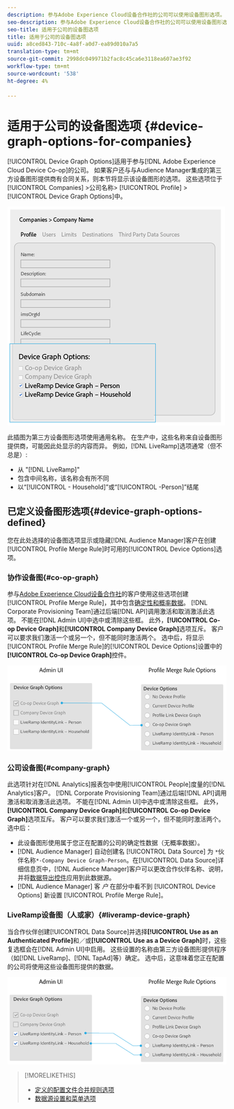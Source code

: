 ```yaml
---
description: 参与Adobe Experience Cloud设备合作社的公司可以使用设备图形选项。 如果客户还与与Audience Manager集成的第三方设备图形提供商有合同关系，则本节将显示该设备图形的选项。 这些选项位于公司>公司名称>用户档案>设备图形选项中。
seo-description: 参与Adobe Experience Cloud设备合作社的公司可以使用设备图形选项。 如果客户还与与Audience Manager集成的第三方设备图形提供商有合同关系，则本节将显示该设备图形的选项。 这些选项位于公司>公司名称>用户档案>设备图形选项中。
seo-title: 适用于公司的设备图选项
title: 适用于公司的设备图选项
uuid: a8ced843-710c-4a8f-a0d7-ea89d010a7a5
translation-type: tm+mt
source-git-commit: 2998dc049971b2fac8c45ca6e3118ea607ae3f92
workflow-type: tm+mt
source-wordcount: '538'
ht-degree: 4%

---
```



# 适用于公司的设备图选项 {#device-graph-options-for-companies}

[!UICONTROL Device Graph Options]适用于参与[!DNL Adobe Experience Cloud Device Co-op]的公司。 如果客户还与与Audience Manager集成的第三方设备图形提供商有合同关系，则本节将显示该设备图形的选项。 这些选项位于[!UICONTROL Companies] >公司名称> [!UICONTROL Profile] > [!UICONTROL Device Graph Options]中。

![](assets/adminUIdataSource.png)

此插图为第三方设备图形选项使用通用名称。 在生产中，这些名称来自设备图形提供商，可能因此处显示的内容而异。 例如，[!DNL LiveRamp]选项通常（但不总是）:

* 从 &quot;[!DNL LiveRamp]&quot;
* 包含中间名称，该名称会有所不同
* 以“[!UICONTROL - Household]”或“[!UICONTROL -Person]”结尾

## 已定义设备图形选项{#device-graph-options-defined}

您在此处选择的设备图选项显示或隐藏[!DNL Audience Manager]客户在创建[!UICONTROL Profile Merge Rule]时可用的[!UICONTROL Device Options]选项。

### 协作设备图{#co-op-graph}

参与[Adobe Experience Cloud设备合作社](https://marketing.adobe.com/resources/help/en_US/mcdc/)的客户使用这些选项创建[!UICONTROL Profile Merge Rule]，其中包含[确定性和概率数据](https://marketing.adobe.com/resources/help/en_US/mcdc/mcdc-links.html)。 [!DNL Corporate Provisioning Team]通过后端[!DNL API]调用激活和取消激活此选项。 不能在[!DNL Admin UI]中选中或清除这些框。 此外，**[!UICONTROL Co-op Device Graph]**&#x200B;和&#x200B;**[!UICONTROL Company Device Graph]**&#x200B;选项互斥。 客户可以要求我们激活一个或另一个，但不能同时激活两个。 选中后，将显示[!UICONTROL Profile Merge Rule]的[!UICONTROL Device Options]设置中的&#x200B;**[!UICONTROL Co-op Device Graph]**&#x200B;控件。

![](assets/adminUI1.png)

### 公司设备图{#company-graph}

此选项针对在[!DNL Analytics]报表包中使用[!UICONTROL People]度量的[!DNL Analytics]客户。 [!DNL Corporate Provisioning Team]通过后端[!DNL API]调用激活和取消激活此选项。 不能在[!DNL Admin UI]中选中或清除这些框。 此外，**[!UICONTROL Company Device Graph]**&#x200B;和&#x200B;**[!UICONTROL Co-op Device Graph]**&#x200B;选项互斥。 客户可以要求我们激活一个或另一个，但不能同时激活两个。 选中后：

* 此设备图形使用属于您正在配置的公司的确定性数据（无概率数据）。
* [!DNL Audience Manager] 自动创建名 [!UICONTROL Data Source] 为 `*`伙伴名称`*-Company Device Graph-Person`。在[!UICONTROL Data Source]详细信息页中，[!DNL Audience Manager]客户可以更改合作伙伴名称、说明，并将[数据导出控件](https://marketing.adobe.com/resources/help/en_US/aam/c_dec.html)应用到此数据源。
* [!DNL Audience Manager] 客 *户* 在部分中看不到 [!UICONTROL Device Options] 新设置 [!UICONTROL Profile Merge Rule]。

### LiveRamp设备图（人或家）{#liveramp-device-graph}

当合作伙伴创建[!UICONTROL Data Source]并选择&#x200B;**[!UICONTROL Use as an Authenticated Profile]**&#x200B;和／或&#x200B;**[!UICONTROL Use as a Device Graph]**&#x200B;时，这些复选框会在[!DNL Admin UI]中启用。 这些设置的名称由第三方设备图形提供程序（如[!DNL LiveRamp]、[!DNL TapAd]等）确定。 选中后，这意味着您正在配置的公司将使用这些设备图形提供的数据。

![](assets/adminUI2.png)

>[!MORELIKETHIS]
>
>* [定义的配置文件合并规则选项](https://marketing.adobe.com/resources/help/en_US/aam/merge-rule-definitions.html)
>* [数据源设置和菜单选项](https://marketing.adobe.com/resources/help/en_US/aam/datasource-settings-definitions.html)

